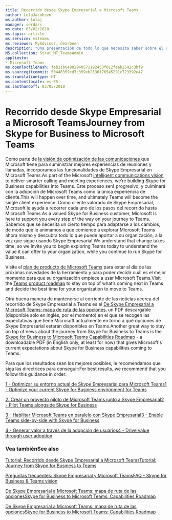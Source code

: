 ```yaml
---
title: Recorrido desde Skype Empresarial a Microsoft Teams
author: LolaJacobsen
ms.author: lolaj
manager: serdars
ms.date: 03/02/2018
ms.topic: article
ms.service: msteams
ms.reviewer: MyAdvisor, dearbeen
description: "Una presentación de todo lo que necesita saber sobre el recorrido a Microsoft Teams desde Skype Empresarial Online."
MS.collection: Strat_MT_TeamsAdmin
appliesto:
- Microsoft Teams
ms.openlocfilehash: feb21b64982940571192453f012feab2542c3bf9
ms.sourcegitcommit: 50446359cd7c359eb2536176545291c723392e47
ms.translationtype: HT
ms.contentlocale: es-ES
ms.lasthandoff: 03/05/2018
---
```

<a name="journey-from-skype-for-business-to-microsoft-teams"></a><span data-ttu-id="9d2d8-103">Recorrido desde Skype Empresarial a Microsoft Teams</span><span class="sxs-lookup"><span data-stu-id="9d2d8-103">Journey from Skype for Business to Microsoft Teams</span></span>
==================================================

<span data-ttu-id="9d2d8-104">Como parte de [la visión de optimización de las comunicaciones ](https://aka.ms/intelligentcommunicationsblog) que Microsoft tiene para suministrar mejores experiencias de reuniones y llamadas, incorporamos las funcionalidades de Skype Empresarial en Microsoft Teams.</span><span class="sxs-lookup"><span data-stu-id="9d2d8-104">As part of the Microsoft [intelligent communications vision](https://aka.ms/intelligentcommunicationsblog) to deliver smarter calling and meeting experiences, we’re building Skype for Business capabilities into Teams.</span></span> <span data-ttu-id="9d2d8-105">Este proceso será progresivo, y culminará con la adopción de Microsoft Teams como la única experiencia de cliente.</span><span class="sxs-lookup"><span data-stu-id="9d2d8-105">This will happen over time, and ultimately Teams will become the single client experience.</span></span> <span data-ttu-id="9d2d8-106">Como cliente valorado de Skype Empresarial, Microsoft le ayuda a recorrer cada uno de los pasos del recorrido hasta Microsoft Teams.</span><span class="sxs-lookup"><span data-stu-id="9d2d8-106">As a valued Skype for Business customer, Microsoft is here to support you every step of the way on your journey to Teams.</span></span> <span data-ttu-id="9d2d8-107">Sabemos que se necesita un cierto tiempo para adaptarse a los cambios, de modo que le animamos a que comience a explorar Microsoft Teams ahora mismo y descubra todo lo que puede aportar a su organización, a la vez que sigue usando Skype Empresarial.</span><span class="sxs-lookup"><span data-stu-id="9d2d8-107">We understand that change takes time, so we invite you to begin exploring Teams today to understand the value it can offer to your organization, while you continue to run Skype for Business.</span></span> 

<span data-ttu-id="9d2d8-108">Visite el [plan de producto de Microsoft Teams](https://aka.ms/TeamsRoadmap) para estar al día de las próximas novedades de la herramienta y para poder decidir cuál es el mejor momento para que su organización empiece a usar Microsoft Teams.</span><span class="sxs-lookup"><span data-stu-id="9d2d8-108">Visit the [Teams product roadmap](https://aka.ms/TeamsRoadmap) to stay on top of what’s coming next in Teams and decide the best time for your organization to move to Teams.</span></span>

<span data-ttu-id="9d2d8-109">Otra buena manera de mantenerse al corriente de las noticias acerca del recorrido de Skype Empresarial a Teams es el [De Skype Empresarial a Microsoft Teams: mapa de ruta de las opciones](https://aka.ms/skype2teamsroadmap), un PDF descargable (disponible solo en inglés, por el momento) en el que se recogen las expectativas que tiene Microsoft actualmente en torno a qué opciones de Skype Empresarial estarán disponibles en Teams.</span><span class="sxs-lookup"><span data-stu-id="9d2d8-109">Another great way to stay on top of news about the journey from Skype for Business to Teams is the [Skype for Business to Microsoft Teams Capabilities Roadmap](https://aka.ms/skype2teamsroadmap) - a downloadable PDF (in English only, at least for now) that gives Microsoft's current expectations about Skype for Business capabilities coming to Teams.</span></span>

<span data-ttu-id="9d2d8-110">Para que los resultados sean los mejores posibles, le recomendamos que siga las directrices para conseguir:</span><span class="sxs-lookup"><span data-stu-id="9d2d8-110">For best results, we recommend that you follow this guidance in order:</span></span>


[<span data-ttu-id="9d2d8-111">1 - Optimizar su entorno actual de Skype Empresarial para Microsoft Teams</span><span class="sxs-lookup"><span data-stu-id="9d2d8-111">1 - Optimize your current Skype for Business environment for Teams</span></span>](prepare-teams.md)

[<span data-ttu-id="9d2d8-112">2. Crear un proyecto piloto de Microsoft Teams junto a Skype Empresarial</span><span class="sxs-lookup"><span data-stu-id="9d2d8-112">2 - Pilot Teams alongside Skype for Business</span></span>](pilot-essentials.md)

[<span data-ttu-id="9d2d8-113">3 - Habilitar Microsoft Teams en paralelo con Skype Empresarial</span><span class="sxs-lookup"><span data-stu-id="9d2d8-113">3 - Enable Teams side-by-side with Skype for Business</span></span>](guidance-SkypeforBusiness.md)

[<span data-ttu-id="9d2d8-114">4 - Generar valor a través de la adopción de usuarios</span><span class="sxs-lookup"><span data-stu-id="9d2d8-114">4 - Drive value through user adoption</span></span>](continue-journey.md)


 
### <a name="see-also"></a><span data-ttu-id="9d2d8-115">Vea también</span><span class="sxs-lookup"><span data-stu-id="9d2d8-115">See also</span></span>
[<span data-ttu-id="9d2d8-116">Tutorial: Recorrido desde Skype Empresarial a Microsoft Teams</span><span class="sxs-lookup"><span data-stu-id="9d2d8-116">Tutorial: Journey from Skype for Business to Teams</span></span>](Tutorial-Journey-SkypeforBusiness-to-Teams.yml)

[<span data-ttu-id="9d2d8-117">Preguntas frecuentes: Skype Empresarial y Microsoft Teams</span><span class="sxs-lookup"><span data-stu-id="9d2d8-117">FAQ - Skype for Business & Teams vision</span></span>](FAQ-journey.md)

[<span data-ttu-id="9d2d8-118">De Skype Empresarial a Microsoft Teams: mapa de ruta de las opciones</span><span class="sxs-lookup"><span data-stu-id="9d2d8-118">Skype for Business to Microsoft Teams: Capabilities Roadmap</span></span>](https://aka.ms/skype2teamsroadmap)

[<span data-ttu-id="9d2d8-119">De Skype Empresarial a Microsoft Teams: mapa de ruta de las opciones</span><span class="sxs-lookup"><span data-stu-id="9d2d8-119">Skype for Business to Microsoft Teams: Capabilities Roadmap</span></span>](https://aka.ms/skype2teamsroadmap)




